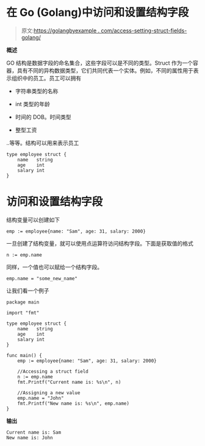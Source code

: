 # 在 Go (Golang)中访问和设置结构字段

> 原文:[https://golangbyexample . com/access-setting-struct-fields-golang/](https://golangbyexample.com/accessing-setting-struct-fields-golang/)

**概述**

GO 结构是数据字段的命名集合，这些字段可以是不同的类型。Struct 作为一个容器，具有不同的异构数据类型，它们共同代表一个实体。例如，不同的属性用于表示组织中的员工。员工可以拥有

*   字符串类型的名称

*   int 类型的年龄

*   时间的 DOB。时间类型

*   整型工资

..等等。结构可以用来表示员工

```
type employee struct {
    name   string
    age    int
    salary int
}
```

# **访问和设置结构字段**

结构变量可以创建如下

```
emp := employee{name: "Sam", age: 31, salary: 2000}
```

一旦创建了结构变量，就可以使用点运算符访问结构字段。下面是获取值的格式

```
n := emp.name
```

同样，一个值也可以赋给一个结构字段。

```
emp.name = "some_new_name"
```

让我们看一个例子

```
package main

import "fmt"

type employee struct {
    name   string
    age    int
    salary int
}

func main() {
    emp := employee{name: "Sam", age: 31, salary: 2000}

    //Accessing a struct field
    n := emp.name
    fmt.Printf("Current name is: %s\n", n)

    //Assigning a new value
    emp.name = "John"
    fmt.Printf("New name is: %s\n", emp.name)
}
```

**输出**

```
Current name is: Sam
New name is: John
```